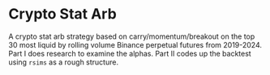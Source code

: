 # Crypto Stat Arb

A crypto stat arb strategy based on carry/momentum/breakout on the top 30 most liquid by rolling volume Binance perpetual futures from 2019-2024. Part I does research to examine the alphas. Part II codes up the backtest using `rsims` as a rough structure.

